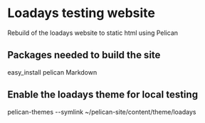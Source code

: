 Loadays testing website
=======================
Rebuild of the loadays website to static html using Pelican

## Packages needed to build the site

  easy_install pelican Markdown

## Enable the loadays theme for local testing ##

  pelican-themes --symlink ~/pelican-site/content/theme/loadays

